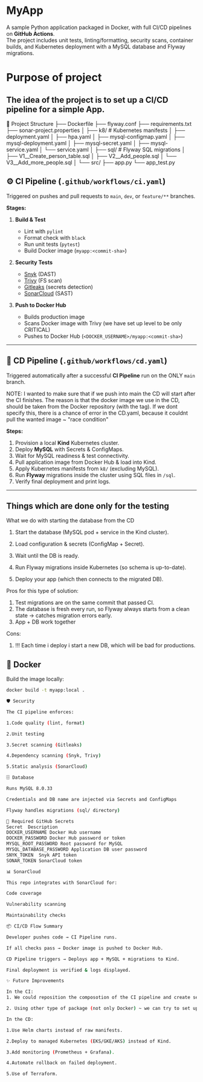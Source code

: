 # MyApp

A sample Python application packaged in Docker, with full CI/CD pipelines on **GitHub Actions**.  
The project includes unit tests, linting/formatting, security scans, container builds, and Kubernetes deployment with a MySQL database and Flyway migrations.

# Purpose of project
The idea of the project is to set up a CI/CD pipeline for a simple App.
---

📂 Project Structure
├── Dockerfile
├── flyway.conf
├── requirements.txt
├── sonar-project.properties
│
├── k8/                       # Kubernetes manifests
│   ├── deployment.yaml
│   ├── hpa.yaml
│   ├── mysql-configmap.yaml
│   ├── mysql-deployment.yaml
│   ├── mysql-secret.yaml
│   ├── mysql-service.yaml
│   └── service.yaml
│
├── sql/                      # Flyway SQL migrations
│   ├── V1__Create_person_table.sql
│   ├── V2__Add_people.sql
│   └── V3__Add_more_people.sql
│
└── src/
    ├── app.py
    └── app_test.py

## ⚙️ CI Pipeline (`.github/workflows/ci.yaml`)

Triggered on pushes and pull requests to `main`, `dev`, or `feature/**` branches.

**Stages:**
1. **Build & Test**
   - Lint with `pylint`
   - Format check with `black`
   - Run unit tests (`pytest`)
   - Build Docker image (`myapp:<commit-sha>`)

2. **Security Tests**
   - [Snyk](https://snyk.io/) (DAST)
   - [Trivy](https://aquasecurity.github.io/trivy/) (FS scan)
   - [Gitleaks](https://github.com/gitleaks/gitleaks) (secrets detection)
   - [SonarCloud](https://sonarcloud.io/) (SAST)

3. **Push to Docker Hub**
   - Builds production image
   - Scans Docker image with Trivy (we have set up level to be only CRITICAL)
   - Pushes to Docker Hub (`<DOCKER_USERNAME>/myapp:<commit-sha>`)

---

## 🚀 CD Pipeline (`.github/workflows/cd.yaml`)

Triggered automatically after a successful **CI Pipeline** run on the ONLY `main` branch. 

NOTE: I wanted to make sure that if we push into main the CD will start after the CI finishes. The reason is that the docker image we use in the CD, should be taken from the Docker repository (with the tag). If we dont specify this, there is a chance of error in the CD.yaml, because it couldnt pull the wanted image ~ "race condition"

**Steps:**
1. Provision a local **Kind** Kubernetes cluster.
2. Deploy **MySQL** with Secrets & ConfigMaps.
3. Wait for MySQL readiness & test connectivity.
4. Pull application image from Docker Hub & load into Kind.
5. Apply Kubernetes manifests from `k8/` (excluding MySQL).
6. Run **Flyway** migrations inside the cluster using SQL files in `/sql`.
7. Verify final deployment and print logs.

---


## Things which are done only for the testing

What we do with starting the database from the CD
1. Start the database (MySQL pod + service in the Kind cluster).

2. Load configuration & secrets (ConfigMap + Secret).

3. Wait until the DB is ready.

4. Run Flyway migrations inside Kubernetes (so schema is up-to-date).

5. Deploy your app (which then connects to the migrated DB).

Pros for this type of solution:

1) Test migrations are on the same commit that passed CI.
2) The database is fresh every run, so Flyway always starts from a clean state → catches migration errors early.
3) App + DB work together

Cons:

1) !!! Each time i deploy i start a new DB, which will be bad for productions.

## 🐳 Docker

Build the image locally:

```bash
docker build -t myapp:local .

🛡️ Security

The CI pipeline enforces:

1.Code quality (lint, format)

2.Unit testing

3.Secret scanning (Gitleaks)

4.Dependency scanning (Snyk, Trivy)

5.Static analysis (SonarCloud)

🗄️ Database

Runs MySQL 8.0.33

Credentials and DB name are injected via Secrets and ConfigMaps

Flyway handles migrations (sql/ directory)

🔑 Required GitHub Secrets
Secret	Description
DOCKER_USERNAME	Docker Hub username
DOCKER_PASSWORD	Docker Hub password or token
MYSQL_ROOT_PASSWORD	Root password for MySQL
MYSQL_DATABASE_PASSWORD	Application DB user password
SNYK_TOKEN	Snyk API token
SONAR_TOKEN	SonarCloud token

📊 SonarCloud

This repo integrates with SonarCloud for:

Code coverage

Vulnerability scanning

Maintainability checks

📦 CI/CD Flow Summary

Developer pushes code → CI Pipeline runs.

If all checks pass → Docker image is pushed to Docker Hub.

CD Pipeline triggers → Deploys app + MySQL + migrations to Kind.

Final deployment is verified & logs displayed.

✨ Future Improvements

In the CI:
1. We could reposition the composotion of the CI pipeline and create seperate jobs for each kind of security testing.

2. Using other type of package (not only Docker) ~ we can try to set up the CI using Nix

In the CD:

1.Use Helm charts instead of raw manifests.

2.Deploy to managed Kubernetes (EKS/GKE/AKS) instead of Kind.

3.Add monitoring (Prometheus + Grafana).

4.Automate rollback on failed deployment.

5.Use of Terraform.